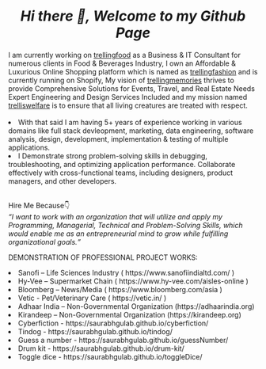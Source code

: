 <h1 align="center"><i>Hi there 👋, Welcome to my Github Page </i></h1>
I am currently working on <a href="www.trellingfood.com" target="_blank">trellingfood</a> as a Business & IT Consultant for numerous clients in Food & Beverages Industry, I own an Affordable & Luxurious Online Shopping platform which is named as <a href="www.trellingfashion.com" target="_blank">trellingfashion</a> and is currently running on Shopify, My vision of <a href="www.trellingmemories.com" target="_blank">trellingmemories</a> thrives to provide Comprehensive Solutions for Events, Travel, and Real Estate Needs Expert Engineering and Design Services Included and my mission named <a href="www.trelliswelfare.org" target="_blank">trelliswelfare</a> is to ensure that all living creatures are treated with respect.
<br/>
<br/>
<li>With that said I am having 5+ years of experience working in various domains like full stack devleopment, marketing, data engineering, software analysis, design, development, implementation & testing of multiple applications.</li>
<li>I Demonstrate strong problem-solving skills in debugging, troubleshooting, and optimizing application performance. Collaborate effectively with cross-functional teams, including designers, product managers, and other developers.</li>
<br/>

Hire Me Because👇<br/>
<i><q>I want to work with an organization that will utilize and apply my Programming, Managerial, Technical and Problem-Solving Skills, which would enable me as an entrepreneurial mind to grow while fulfilling organizational goals.</q></i>


DEMONSTRATION OF PROFESSIONAL PROJECT WORKS:
<li>Sanofi – Life Sciences Industry ( https://www.sanofiindialtd.com/ )</li>
<li>Hy-Vee – Supermarket Chain ( https://www.hy-vee.com/aisles-online )</li>
<li>Bloomberg – News/Media ( https://www.bloomberg.com/asia )</li>
<li>Vetic - Pet/Veterinary Care ( https://vetic.in/ )</li>
<li>Adhaar India – Non-Governmental Organization (https://adhaarindia.org)</li>
<li>Kirandeep – Non-Governmental Organization (https://kirandeep.org)</li>
<li>Cyberfiction - https://saurabhgulab.github.io/cyberfiction/</li>
<li>Tindog - https://saurabhgulab.github.io/tindog/</li>
<li>Guess a number - https://saurabhgulab.github.io/guessNumber/</li>
<li>Drum kit - https://saurabhgulab.github.io/drum-kit/</li>
<li>Toggle dice - https://saurabhgulab.github.io/toggleDice/</li>
